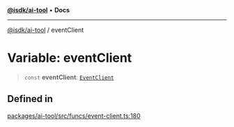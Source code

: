 [**@isdk/ai-tool**](../README.md) • **Docs**

***

[@isdk/ai-tool](../globals.md) / eventClient

# Variable: eventClient

> `const` **eventClient**: [`EventClient`](../classes/EventClient.md)

## Defined in

[packages/ai-tool/src/funcs/event-client.ts:180](https://github.com/isdk/ai-tool.js/blob/37ada542a786fbbc770f2d61beb564f6e603941d/src/funcs/event-client.ts#L180)
